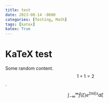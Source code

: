 ```yaml
---
title: test
date: 2023-08-14 -0600
categories: [Testing, Math]
tags: [katex]
katex: True
---
```


# KaTeX test
Some random content. $$1+1 = 2$$.

$$\int_{-\infty}^{\infty}\hat{f}(\xi)e^{2\pi i\xi x}\mathrm{d}\xi$$